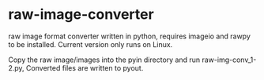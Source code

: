 # raw-image-converter
raw image format converter written in python,
requires imageio and rawpy to be installed.
Current version only runs on Linux.

Copy the raw image/images into the pyin directory and run raw-img-conv_1-2.py, Converted files are written to pyout.
